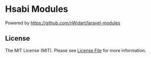 # Hsabi Modules

Powered by https://github.com/nWidart/laravel-modules

## License

The MIT License (MIT). Please see [License File](LICENSE.md) for more information.
